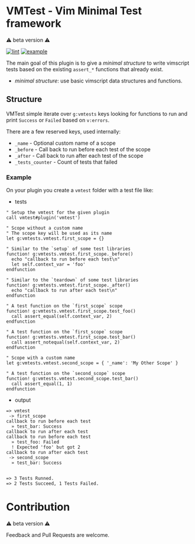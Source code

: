 # VMTest - Vim Minimal Test framework

:warning: beta version :warning:

[![lint](https://github.com/kassio/vmtest/workflows/lint/badge.svg?branch=master)](https://github.com/kassio/vmtest/actions?query=workflow%3Alint)
[![example](https://github.com/kassio/vmtest/workflows/example/badge.svg?branch=master)](https://github.com/kassio/vmtest/actions)

The main goal of this plugin is to give a _minimal structure_ to write vimscript
tests based on the existing `assert_*` functions that already exist.

* _minimal structure_: use basic vimscript data structures and functions.

## Structure

VMTest simple iterate over `g:vmtests` keys looking for functions to run and
print `Success` or `Failed` based on `v:errors`.

There are a few reserved keys, used internally:
* `_name` - Optional custom name of a scope
* `_before` - Call back to run before each test of the scope
* `_after` - Call back to run after each test of the scope
* `_tests_counter` - Count of tests that failed

### Example

On your plugin you create a `vmtest` folder with a test file like:

* tests

```viml
" Setup the vmtest for the given plugin
call vmtest#plugin('vmtest')

" Scope without a custom name
" The scope key will be used as its name
let g:vmtests.vmtest.first_scope = {}

" Similar to the `setup` of some test libraries
function! g:vmtests.vmtest.first_scope._before()
  echo "callback to run before each test\n"
  let self.context_var = 'foo'
endfunction

" Similar to the `teardown` of some test libraries
function! g:vmtests.vmtest.first_scope._after()
  echo "callback to run after each test\n"
endfunction

" A test function on the `first_scope` scope
function! g:vmtests.vmtest.first_scope.test_foo()
  call assert_equal(self.context_var, 2)
endfunction

" A test function on the `first_scope` scope
function! g:vmtests.vmtest.first_scope.test_bar()
  call assert_notequal(self.context_var, 2)
endfunction

" Scope with a custom name
let g:vmtests.vmtest.second_scope = { '_name': 'My Other Scope' }

" A test function on the `second_scope` scope
function! g:vmtests.vmtest.second_scope.test_bar()
  call assert_equal(1, 1)
endfunction
```

* output

```text
=> vmtest
 -> first_scope
callback to run before each test
  » test_bar: Success
callback to run after each test
callback to run before each test
  » test_foo: Failed
  ! Expected 'foo' but got 2
callback to run after each test
 -> second_scope
  » test_bar: Success


=> 3 Tests Runned.
=> 2 Tests Succeed, 1 Tests Failed.
```

# Contribution

:warning: beta version :warning:

Feedback and Pull Requests are welcome.

